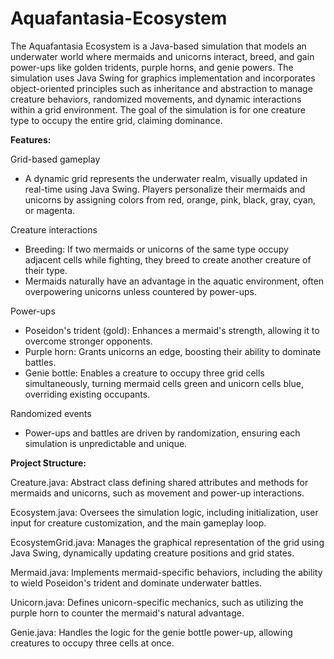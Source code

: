 # Aquafantasia-Ecosystem

The Aquafantasia Ecosystem is a Java-based simulation that models an underwater world where mermaids and unicorns interact, breed, and gain power-ups like golden tridents, purple horns, and genie powers. The simulation uses Java Swing for graphics implementation and incorporates object-oriented principles such as inheritance and abstraction to manage creature behaviors, randomized movements, and dynamic interactions within a grid environment. The goal of the simulation is for one creature type to occupy the entire grid, claiming dominance.

**Features:**  

Grid-based gameplay
- A dynamic grid represents the underwater realm, visually updated in real-time using Java Swing. Players personalize their mermaids and unicorns by assigning colors from red, orange, pink, black, gray, cyan, or magenta.  

Creature interactions
- Breeding: If two mermaids or unicorns of the same type occupy adjacent cells while fighting, they breed to create another creature of their type.  
- Mermaids naturally have an advantage in the aquatic environment, often overpowering unicorns unless countered by power-ups.  

Power-ups
- Poseidon's trident (gold): Enhances a mermaid's strength, allowing it to overcome stronger opponents.
- Purple horn: Grants unicorns an edge, boosting their ability to dominate battles.
- Genie bottle: Enables a creature to occupy three grid cells simultaneously, turning mermaid cells green and unicorn cells blue, overriding existing occupants.  

Randomized events
- Power-ups and battles are driven by randomization, ensuring each simulation is unpredictable and unique.  

**Project Structure:**  

Creature.java: Abstract class defining shared attributes and methods for mermaids and unicorns, such as movement and power-up interactions.  

Ecosystem.java: Oversees the simulation logic, including initialization, user input for creature customization, and the main gameplay loop.  

EcosystemGrid.java: Manages the graphical representation of the grid using Java Swing, dynamically updating creature positions and grid states.  

Mermaid.java: Implements mermaid-specific behaviors, including the ability to wield Poseidon's trident and dominate underwater battles.  

Unicorn.java: Defines unicorn-specific mechanics, such as utilizing the purple horn to counter the mermaid's natural advantage.  

Genie.java: Handles the logic for the genie bottle power-up, allowing creatures to occupy three cells at once.  
